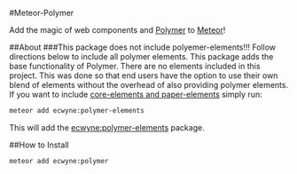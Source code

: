 #Meteor-Polymer

Add the magic of web components and [Polymer](http://polymer-project.org) to [Meteor](http://meteor.com)!

##About
###This package does not include polyemer-elements!!! Follow directions below to include all polymer elements.
This package adds the base functionality of Polymer. There are no elements included in this project. This was done so that end users have the option to use their own blend of elements without the overhead of also providing polymer elements. If you want to include [core-elements and paper-elements](http://www.polymer-project.org/docs/elements/) simply run:

```bash
meteor add ecwyne:polymer-elements
```

This will add the [ecwyne:polymer-elements](http://github.com/ecwyne/meteor-polymer-elements) package.

##How to Install

```bash
meteor add ecwyne:polymer
```
